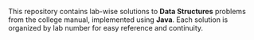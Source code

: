 This repository contains lab-wise solutions to **Data Structures** problems from the college manual, implemented using **Java**. Each solution is organized by lab number for easy reference and continuity.
